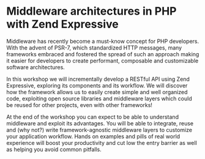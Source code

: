 # Middleware architectures in PHP with Zend Expressive

Middleware has recently become a must-know concept for PHP developers. With the advent of PSR-7,
which standardized HTTP messages, many frameworks embraced and fostered the spread of such an
approach making it easier for developers to create performant, composable and customizable
software architectures.

In this workshop we will incrementally develop a RESTful API using Zend Expressive, exploring
its components and its workflow. We will discover how the framework allows us to easily create
simple and well organized code, exploiting open source libraries and middleware layers
which could be reused for other projects, even with other frameworks!

At the end of the workshop you can expect to be able to understand middleware and exploit
its advantages. You will be able to integrate, reuse and (why not?) write framework-agnostic
middleware layers to customize your application workflow. Hands on examples and pills of
real world experience will boost your productivity and cut low the entry barrier as well as
helping you avoid common pitfalls.
